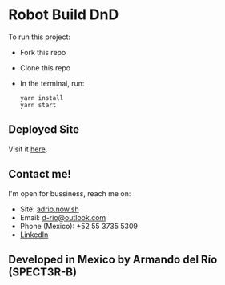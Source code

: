# Robot Build DnD

To run this project:

- Fork this repo
- Clone this repo
- In the terminal, run:

  ```
  yarn install
  yarn start
  ```

## Deployed Site

Visit it [here](https://simpleshow-dev-test.vercel.app).

## Contact me!

I'm open for bussiness, reach me on:

- Site: [adrio.now.sh](https://adrio.now.sh/)
- Email: [d-rio@outlook.com](https://d-rio@outlook.com/)
- Phone (Mexico): +52 55 3735 5309
- [LinkedIn](https://www.linkedin.com/in/adrio1992/)

## Developed in Mexico by Armando del Río (SPECT3R-B)
